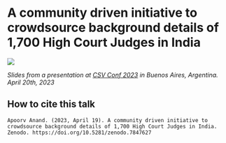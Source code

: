 # A community driven initiative to crowdsource background details of 1,700 High Court Judges in India

[![][cover]](https://docs.google.com/presentation/d/1LC6MDC_0ExnrxNzsvQXvVCi5sL6jtt9ivxogyNzY2zg/edit?usp=sharing)

*Slides from a presentation at [CSV Conf 2023][csvconf] in Buenos Aires, Argentina. April 20th, 2023*

## How to cite this talk

```Apoorv Anand. (2023, April 19). A community driven initiative to crowdsource background details of 1,700 High Court Judges in India. Zenodo. https://doi.org/10.5281/zenodo.7847627```

[cover]: https://user-images.githubusercontent.com/5118689/233215615-fc9c9539-5e7b-43ee-9352-831731b852d0.png
[csvconf]: https://csvconf.com/